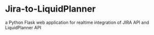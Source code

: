 # Jira-to-LiquidPlanner
a Python Flask web application for realtime integration of JIRA API and LiquidPlanner API
